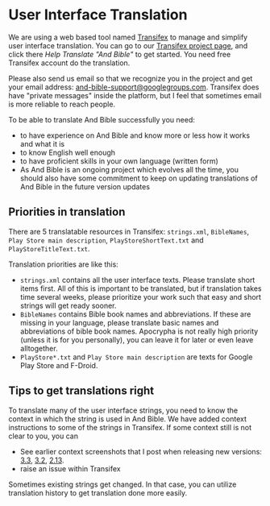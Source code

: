 # User Interface Translation #

We are using a web based tool named [Transifex](https://www.transifex.com/) to manage and simplify user interface translation. You can go to our [Transifex project page](https://www.transifex.com/mjdenham/andbible/), and click there _Help Translate "And Bible"_ to get started. You need free Transifex account do the translation.

Please also send us email so that we recognize you in the project and get your email address: and-bible-support@googlegroups.com. Transifex does have "private messages" inside the platform, but I feel that sometimes email is more reliable to reach people.

To be able to translate And Bible successfully you need:
 - to have experience on And Bible and know more or less how it works and what it is 
 - to know English well enough
 - to have proficient skills in your own language (written form)
 - As And Bible is an ongoing project which evolves all the time, you should also have some commitment to keep on updating translations of And Bible in the future version updates
 
## Priorities in translation

There are 5 translatable resources in Transifex: `strings.xml`, `BibleNames`, `Play Store main description`, `PlayStoreShortText.txt` and `PlayStoreTitleText.txt`.

Translation priorities are like this:

 - `strings.xml` contains all the user interface texts. Please translate short items first. All of this is important to be translated, but if translation takes time several weeks, please prioritize your work such that easy and short strings will get ready sooner.
 - `BibleNames` contains Bible book names and abbreviations. If these are missing in your language, please translate basic names and abbreviations of bible book names. Apocrypha is not really high priority (unless it is for you personally), you can leave it for later or even leave alltogether.
 - `PlayStore*.txt` and `Play Store main description` are texts for Google Play Store and F-Droid.  

## Tips to get translations right ##

To translate many of the user interface strings, you need to know the context in which the string is used in And Bible. We have added context instructions to some of the strings in Transifex. If some context still is not clear to you, you can

- See earlier context screenshots that I post when releasing new versions: [3.3](https://github.com/AndBible/and-bible/issues/573), [3.2](https://github.com/AndBible/and-bible/issues/472), [2.13](https://github.com/AndBible/and-bible/issues/159).
- raise an issue within Transifex 

Sometimes existing strings get changed. In that case, you can utilize translation history to get translation done more easily. 



